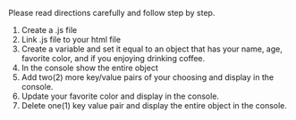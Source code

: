 Please read directions carefully and follow step by step.

1. Create a .js file
2. Link .js file to your html file
3. Create a variable and set it equal to an object that has your name, age, favorite color, and if you enjoying drinking coffee. 
4. In the console show the entire object
5. Add two(2) more key/value pairs of your choosing and display in the console.
6. Update your favorite color and display in the console. 
7. Delete one(1) key value pair and display the entire object in the console.

